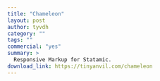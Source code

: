 ```yaml
---
title: "Chameleon"
layout: post
author: tyvdh
category: ""
tags: ""
commercial: "yes"
summary: >
  Responsive Markup for Statamic.
download_link: https://tinyanvil.com/chameleon
---
```

